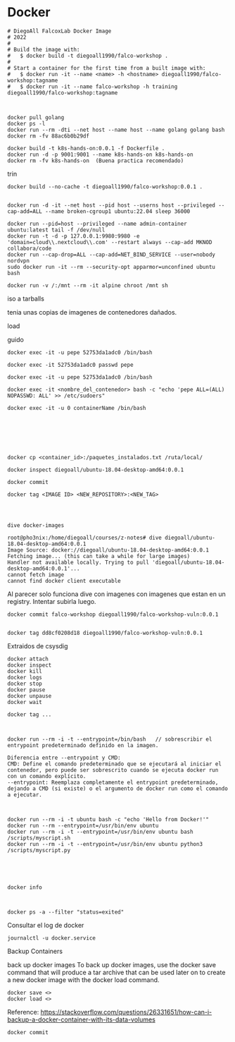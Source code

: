 # Docker


    # DiegoAll FalcoxLab Docker Image
    # 2022
    #
    # Build the image with:
    #   $ docker build -t diegoall1990/falco-workshop .
    #
    # Start a container for the first time from a built image with:
    #   $ docker run -it --name <name> -h <hostname> diegoall1990/falco-workshop:tagname
    #   $ docker run -it --name falco-workshop -h training diegoall1990/falco-workshop:tagname



    docker pull golang
    docker ps -l
    docker run --rm -dti --net host --name host --name golang golang bash
    docker rm -fv 88ac6b0b29df

    docker build -t k8s-hands-on:0.0.1 -f Dockerfile .
    docker run -d -p 9001:9001 --name k8s-hands-on k8s-hands-on
    docker rm -fv k8s-hands-on  (Buena practica recomendado)
    

trin

    docker build --no-cache -t diegoall1990/falco-workshop:0.0.1 .


    docker run -d -it --net host --pid host --userns host --privileged --cap-add=ALL --name broken-cgroup1 ubuntu:22.04 sleep 36000

    docker run --pid=host --privileged --name admin-container ubuntu:latest tail -f /dev/null
    docker run -t -d -p 127.0.0.1:9980:9980 -e 'domain=cloud\\.nextcloud\\.com' --restart always --cap-add MKNOD collabora/code
    docker run --cap-drop=ALL --cap-add=NET_BIND_SERVICE --user=nobody nordvpn
    sudo docker run -it --rm --security-opt apparmor=unconfined ubuntu bash

    docker run -v /:/mnt --rm -it alpine chroot /mnt sh 

iso a tarballs

tenia unas copias de imagenes de contenedores dañados.


load

guido



    docker exec -it -u pepe 52753da1adc0 /bin/bash

    docker exec -it 52753da1adc0 passwd pepe

    docker exec -it -u pepe 52753da1adc0 /bin/bash

    docker exec -it <nombre_del_contenedor> bash -c "echo 'pepe ALL=(ALL) NOPASSWD: ALL' >> /etc/sudoers"

    docker exec -it -u 0 containerName /bin/bash





    
    
    docker cp <container_id>:/paquetes_instalados.txt /ruta/local/

    docker inspect diegoall/ubuntu-18.04-desktop-amd64:0.0.1

    docker commit

    docker tag <IMAGE ID> <NEW_REPOSITORY>:<NEW_TAG>




    dive docker-images

    root@pho3nix:/home/diegoall/courses/z-notes# dive diegoall/ubuntu-18.04-desktop-amd64:0.0.1
    Image Source: docker://diegoall/ubuntu-18.04-desktop-amd64:0.0.1
    Fetching image... (this can take a while for large images)
    Handler not available locally. Trying to pull 'diegoall/ubuntu-18.04-desktop-amd64:0.0.1'...
    cannot fetch image
    cannot find docker client executable

Al parecer solo funciona dive con imagenes con imagenes que estan en un registry. Intentar subirla luego.



    docker commit falco-workshop diegoall1990/falco-workshop-vuln:0.0.1


    docker tag dd8cf0208d18 diegoall1990/falco-workshop-vuln:0.0.1



Extraidos de csysdig

    docker attach
    docker inspect
    docker kill
    docker logs
    docker stop
    docker pause
    docker unpause
    docker wait

    docker tag ...



    docker run --rm -i -t --entrypoint=/bin/bash   // sobrescribir el entrypoint predeterminado definido en la imagen.

    Diferencia entre --entrypoint y CMD:
    CMD: Define el comando predeterminado que se ejecutará al iniciar el contenedor, pero puede ser sobrescrito cuando se ejecuta docker run con un comando explícito.
    --entrypoint: Reemplaza completamente el entrypoint predeterminado, dejando a CMD (si existe) o el argumento de docker run como el comando a ejecutar.



    docker run --rm -i -t ubuntu bash -c "echo 'Hello from Docker!'"
    docker run --rm --entrypoint=/usr/bin/env ubuntu
    docker run --rm -i -t --entrypoint=/usr/bin/env ubuntu bash /scripts/myscript.sh
    docker run --rm -i -t --entrypoint=/usr/bin/env ubuntu python3 /scripts/myscript.py





    docker info



    docker ps -a --filter "status=exited"


Consultar el log de docker

    journalctl -u docker.service


Backup Containers


back up docker images
To back up docker images, use the docker save command that will produce a tar archive that can be used later on to create a new docker image with the docker load command.

    docker save <>
    docker load <>

Reference: https://stackoverflow.com/questions/26331651/how-can-i-backup-a-docker-container-with-its-data-volumes


    docker commit 



